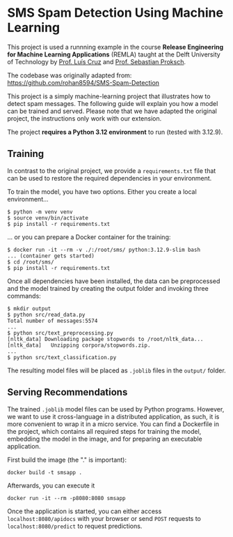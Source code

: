 # SMS Spam Detection Using Machine Learning

This project is used a runnning example in the course **Release Engineering for Machine Learning Applications** (REMLA) taught at the Delft University of Technology by [Prof. Luís Cruz] and [Prof. Sebastian Proksch].

[Prof. Luís Cruz]: https://luiscruz.github.io/
[Prof. Sebastian Proksch]: https://proks.ch/

The codebase was originally adapted from: https://github.com/rohan8594/SMS-Spam-Detection

This project is a simply machine-learning project that illustrates how to detect spam messages.
The following guide will explain you how a model can be trained and served.
Please note that we have adapted the original project, the instructions only work with our extension.

The project **requires a Python 3.12 environment** to run (tested with 3.12.9).


## Training

In contrast to the original project, we provide a `requirements.txt` file that can be used to restore the required dependencies in your environment.

To train the model, you have two options.
Either you create a local environment...

    $ python -m venv venv
    $ source venv/bin/activate
    $ pip install -r requirements.txt

... or you can prepare a Docker container for the training:

    $ docker run -it --rm -v ./:/root/sms/ python:3.12.9-slim bash
    ... (container gets started)
    $ cd /root/sms/
    $ pip install -r requirements.txt

Once all dependencies have been installed, the data can be preprocessed and the model trained by creating the output folder and invoking three commands:

    $ mkdir output
    $ python src/read_data.py
    Total number of messages:5574
    ...
    $ python src/text_preprocessing.py
    [nltk_data] Downloading package stopwords to /root/nltk_data...
    [nltk_data]   Unzipping corpora/stopwords.zip.
    ...
    $ python src/text_classification.py

The resulting model files will be placed as `.joblib` files in the `output/` folder.



## Serving Recommendations

The trained `.joblib` model files can be used by Python programs.
However, we want to use it cross-language in a distributed application, as such, it is more convenient to wrap it in a micro service.
You can find a Dockerfile in the project, which contains all required steps for training the model, embedding the model in the image, and for preparing an executable application.

First build the image (the "." is important):

    docker build -t smsapp .

Afterwards, you can execute it 

    docker run -it --rm -p8080:8080 smsapp

Once the application is started, you can either access `localhost:8080/apidocs` with your browser or send `POST` requests to `localhost:8080/predict` to request predictions.
